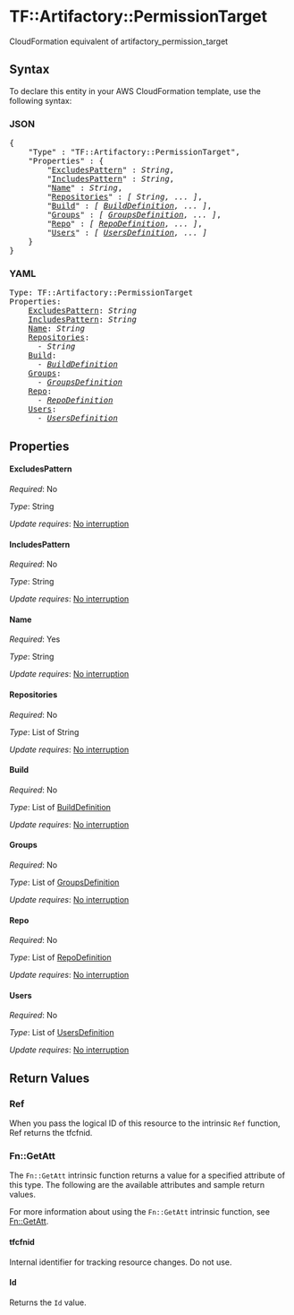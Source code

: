 # TF::Artifactory::PermissionTarget

CloudFormation equivalent of artifactory_permission_target

## Syntax

To declare this entity in your AWS CloudFormation template, use the following syntax:

### JSON

<pre>
{
    "Type" : "TF::Artifactory::PermissionTarget",
    "Properties" : {
        "<a href="#excludespattern" title="ExcludesPattern">ExcludesPattern</a>" : <i>String</i>,
        "<a href="#includespattern" title="IncludesPattern">IncludesPattern</a>" : <i>String</i>,
        "<a href="#name" title="Name">Name</a>" : <i>String</i>,
        "<a href="#repositories" title="Repositories">Repositories</a>" : <i>[ String, ... ]</i>,
        "<a href="#build" title="Build">Build</a>" : <i>[ <a href="builddefinition.md">BuildDefinition</a>, ... ]</i>,
        "<a href="#groups" title="Groups">Groups</a>" : <i>[ <a href="groupsdefinition.md">GroupsDefinition</a>, ... ]</i>,
        "<a href="#repo" title="Repo">Repo</a>" : <i>[ <a href="repodefinition.md">RepoDefinition</a>, ... ]</i>,
        "<a href="#users" title="Users">Users</a>" : <i>[ <a href="usersdefinition.md">UsersDefinition</a>, ... ]</i>
    }
}
</pre>

### YAML

<pre>
Type: TF::Artifactory::PermissionTarget
Properties:
    <a href="#excludespattern" title="ExcludesPattern">ExcludesPattern</a>: <i>String</i>
    <a href="#includespattern" title="IncludesPattern">IncludesPattern</a>: <i>String</i>
    <a href="#name" title="Name">Name</a>: <i>String</i>
    <a href="#repositories" title="Repositories">Repositories</a>: <i>
      - String</i>
    <a href="#build" title="Build">Build</a>: <i>
      - <a href="builddefinition.md">BuildDefinition</a></i>
    <a href="#groups" title="Groups">Groups</a>: <i>
      - <a href="groupsdefinition.md">GroupsDefinition</a></i>
    <a href="#repo" title="Repo">Repo</a>: <i>
      - <a href="repodefinition.md">RepoDefinition</a></i>
    <a href="#users" title="Users">Users</a>: <i>
      - <a href="usersdefinition.md">UsersDefinition</a></i>
</pre>

## Properties

#### ExcludesPattern

_Required_: No

_Type_: String

_Update requires_: [No interruption](https://docs.aws.amazon.com/AWSCloudFormation/latest/UserGuide/using-cfn-updating-stacks-update-behaviors.html#update-no-interrupt)

#### IncludesPattern

_Required_: No

_Type_: String

_Update requires_: [No interruption](https://docs.aws.amazon.com/AWSCloudFormation/latest/UserGuide/using-cfn-updating-stacks-update-behaviors.html#update-no-interrupt)

#### Name

_Required_: Yes

_Type_: String

_Update requires_: [No interruption](https://docs.aws.amazon.com/AWSCloudFormation/latest/UserGuide/using-cfn-updating-stacks-update-behaviors.html#update-no-interrupt)

#### Repositories

_Required_: No

_Type_: List of String

_Update requires_: [No interruption](https://docs.aws.amazon.com/AWSCloudFormation/latest/UserGuide/using-cfn-updating-stacks-update-behaviors.html#update-no-interrupt)

#### Build

_Required_: No

_Type_: List of <a href="builddefinition.md">BuildDefinition</a>

_Update requires_: [No interruption](https://docs.aws.amazon.com/AWSCloudFormation/latest/UserGuide/using-cfn-updating-stacks-update-behaviors.html#update-no-interrupt)

#### Groups

_Required_: No

_Type_: List of <a href="groupsdefinition.md">GroupsDefinition</a>

_Update requires_: [No interruption](https://docs.aws.amazon.com/AWSCloudFormation/latest/UserGuide/using-cfn-updating-stacks-update-behaviors.html#update-no-interrupt)

#### Repo

_Required_: No

_Type_: List of <a href="repodefinition.md">RepoDefinition</a>

_Update requires_: [No interruption](https://docs.aws.amazon.com/AWSCloudFormation/latest/UserGuide/using-cfn-updating-stacks-update-behaviors.html#update-no-interrupt)

#### Users

_Required_: No

_Type_: List of <a href="usersdefinition.md">UsersDefinition</a>

_Update requires_: [No interruption](https://docs.aws.amazon.com/AWSCloudFormation/latest/UserGuide/using-cfn-updating-stacks-update-behaviors.html#update-no-interrupt)

## Return Values

### Ref

When you pass the logical ID of this resource to the intrinsic `Ref` function, Ref returns the tfcfnid.

### Fn::GetAtt

The `Fn::GetAtt` intrinsic function returns a value for a specified attribute of this type. The following are the available attributes and sample return values.

For more information about using the `Fn::GetAtt` intrinsic function, see [Fn::GetAtt](https://docs.aws.amazon.com/AWSCloudFormation/latest/UserGuide/intrinsic-function-reference-getatt.html).

#### tfcfnid

Internal identifier for tracking resource changes. Do not use.

#### Id

Returns the <code>Id</code> value.

